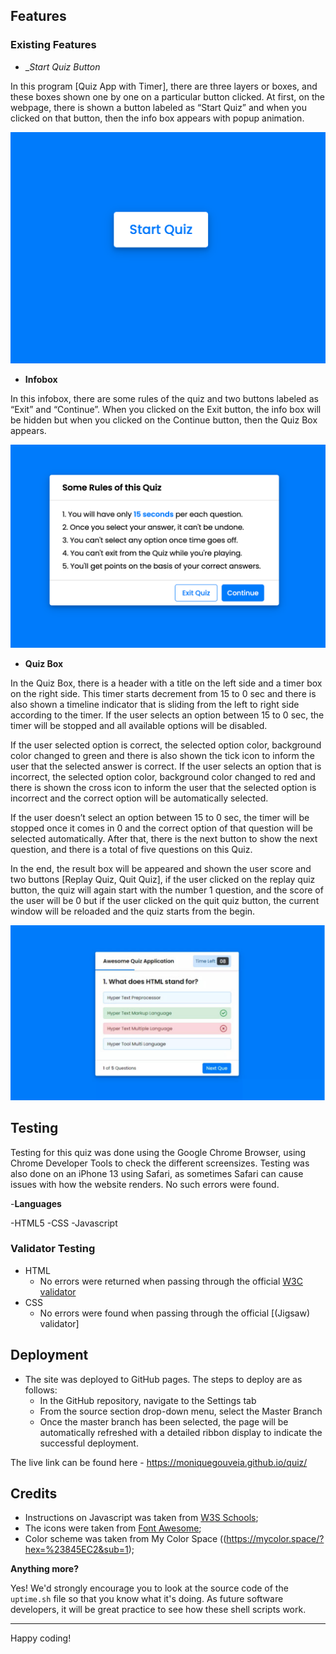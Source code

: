 ## Features
### Existing Features

- __Start Quiz Button_

In this program [Quiz App with Timer], there are three layers or boxes, and these boxes shown one by one on a particular button clicked. At first, on the webpage, there is shown a button labeled as “Start Quiz” and when you clicked on that button, then the info box appears with popup animation.

![Start Quiz Button](https://github.com/moniquegouveia/quiz/blob/main/start.png)

- __Infobox__

In this infobox, there are some rules of the quiz and two buttons labeled as “Exit” and “Continue”. When you clicked on the Exit button, the info box will be hidden but when you clicked on the Continue button, then the Quiz Box appears.


![Infobox](https://github.com/moniquegouveia/quiz/blob/main/info-box.png)

- __Quiz Box__

In the Quiz Box, there is a header with a title on the left side and a timer box on the right side. This timer starts decrement from 15 to 0 sec and there is also shown a timeline indicator that is sliding from the left to right side according to the timer. If the user selects an option between 15 to 0 sec, the timer will be stopped and all available options will be disabled.

If the user selected option is correct, the selected option color, background color changed to green and there is also shown the tick icon to inform the user that the selected answer is correct. If the user selects an option that is incorrect, the selected option color, background color changed to red and there is shown the cross icon to inform the user that the selected option is incorrect and the correct option will be automatically selected.

If the user doesn’t select an option between 15 to 0 sec, the timer will be stopped once it comes in 0 and the correct option of that question will be selected automatically. After that, there is the next button to show the next question, and there is a total of five questions on this Quiz.

In the end, the result box will be appeared and shown the user score and two buttons [Replay Quiz, Quit Quiz], if the user clicked on the replay quiz button, the quiz will again start with the number 1 question, and the score of the user will be 0 but if the user clicked on the quit quiz button, the current window will be reloaded and the quiz starts from the begin.

 ![Quiz Box](https://github.com/moniquegouveia/quiz/blob/main/questions.png)
 

## Testing 
Testing for this quiz was done using the Google Chrome Browser, using Chrome Developer Tools to check the different screensizes. Testing was also done on an iPhone 13 using Safari, as sometimes Safari can cause issues with how the website renders. No such errors were found.

-__Languages__

-HTML5
-CSS
-Javascript

### Validator Testing 


- HTML
  - No errors were returned when passing through the official [W3C validator](https://validator.w3.org/nu/?doc=https%3A%2F%2Fmoniquegouveia.github.io%2Frecipe%2Findex.html)
- CSS
  - No errors were found when passing through the official [(Jigsaw) validator]

## Deployment

- The site was deployed to GitHub pages. The steps to deploy are as follows: 
  - In the GitHub repository, navigate to the Settings tab 
  - From the source section drop-down menu, select the Master Branch
  - Once the master branch has been selected, the page will be automatically refreshed with a detailed ribbon display to indicate the successful deployment. 

The live link can be found here - https://moniquegouveia.github.io/quiz/


## Credits 

- Instructions on Javascript was taken from [W3S Schools](https://www.w3schools.com/);
- The icons were taken from [Font Awesome](https://fontawesome.com/);
- Color scheme was taken from My Color Space ((https://mycolor.space/?hex=%23845EC2&sub=1);

**Anything more?**

Yes! We'd strongly encourage you to look at the source code of the `uptime.sh` file so that you know what it's doing. As future software developers, it will be great practice to see how these shell scripts work.

---

Happy coding!
